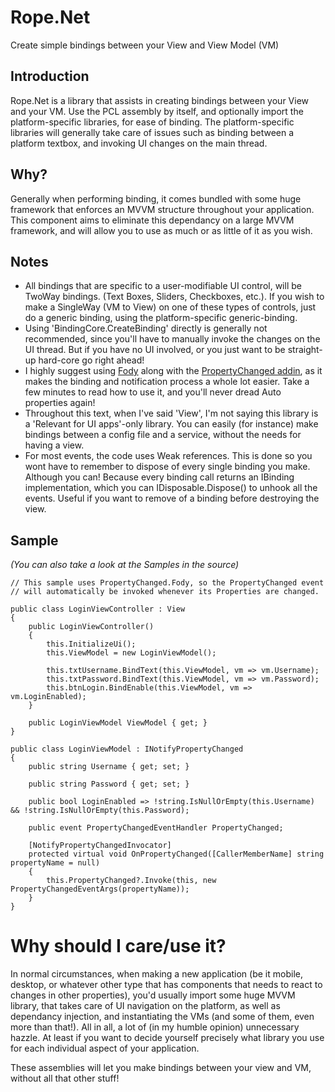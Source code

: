 # Rope.Net
Create simple bindings between your View and View Model (VM)

## Introduction 

Rope.Net is a library that assists in creating bindings between your View and your VM. Use the PCL assembly by itself, and optionally import the platform-specific libraries, for ease of binding. The platform-specific libraries will generally take care of issues such as binding between a platform textbox, and invoking UI changes on the main thread.

## Why? 

Generally when performing binding, it comes bundled with some huge framework that enforces an MVVM structure throughout your application. This component aims to eliminate this dependancy on a large MVVM framework, and will allow you to use as much or as little of it as you wish.

## Notes

* All bindings that are specific to a user-modifiable UI control, will be TwoWay bindings. (Text Boxes, Sliders, Checkboxes, etc.). If you wish to make a SingleWay (VM to View) on one of these types of controls, just do a generic binding, using the platform-specific generic-binding.
* Using 'BindingCore.CreateBinding' directly is generally not recommended, since you'll have to manually invoke the changes on the UI thread. But if you have no UI involved, or you just want to be straight-up hard-core go right ahead!
* I highly suggest using [Fody](https://github.com/Fody/Fody) along with the [PropertyChanged addin](https://github.com/Fody/PropertyChanged), as it makes the binding and notification process a whole lot easier. Take a few minutes to read how to use it, and you'll never dread Auto properties again!
* Throughout this text, when I've said 'View', I'm not saying this library is a 'Relevant for UI apps'-only library. You can easily (for instance) make bindings between a config file and a service, without the needs for having a view.
* For most events, the code uses Weak references. This is done so you wont have to remember to dispose of every single binding you make. Although you can! Because every binding call returns an IBinding implementation, which you can IDisposable.Dispose() to unhook all the events. Useful if you want to remove of a binding before destroying the view.

## Sample
*(You can also take a look at the Samples in the source)*

    // This sample uses PropertyChanged.Fody, so the PropertyChanged event 
    // will automatically be invoked whenever its Properties are changed.

    public class LoginViewController : View
    {
        public LoginViewController()
        {
            this.InitializeUi();
            this.ViewModel = new LoginViewModel();
            
            this.txtUsername.BindText(this.ViewModel, vm => vm.Username);
            this.txtPassword.BindText(this.ViewModel, vm => vm.Password);
            this.btnLogin.BindEnable(this.ViewModel, vm => vm.LoginEnabled);
        }

        public LoginViewModel ViewModel { get; }
    }

    public class LoginViewModel : INotifyPropertyChanged
    {
        public string Username { get; set; }

        public string Password { get; set; }
        
        public bool LoginEnabled => !string.IsNullOrEmpty(this.Username) && !string.IsNullOrEmpty(this.Password);

        public event PropertyChangedEventHandler PropertyChanged;

        [NotifyPropertyChangedInvocator]
        protected virtual void OnPropertyChanged([CallerMemberName] string propertyName = null)
        {
            this.PropertyChanged?.Invoke(this, new PropertyChangedEventArgs(propertyName));
        }
    }

# Why should I care/use it?

In normal circumstances, when making a new application (be it mobile, desktop, or whatever other type that has components that needs to react to changes in other properties), you'd usually import some huge MVVM library, that takes care of UI navigation on the platform, as well as dependancy injection, and instantiating the VMs (and some of them, even more than that!). All in all, a lot of (in my humble opinion) unnecessary hazzle. At least if you want to decide yourself precisely what library you use for each individual aspect of your application.

These assemblies will let you make bindings between your view and VM, without all that other stuff!
